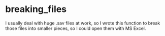 # breaking_files

I usually deal with huge .sav files at work, so I wrote this function to break those files into smaller pieces, so I could open them with MS Excel.
